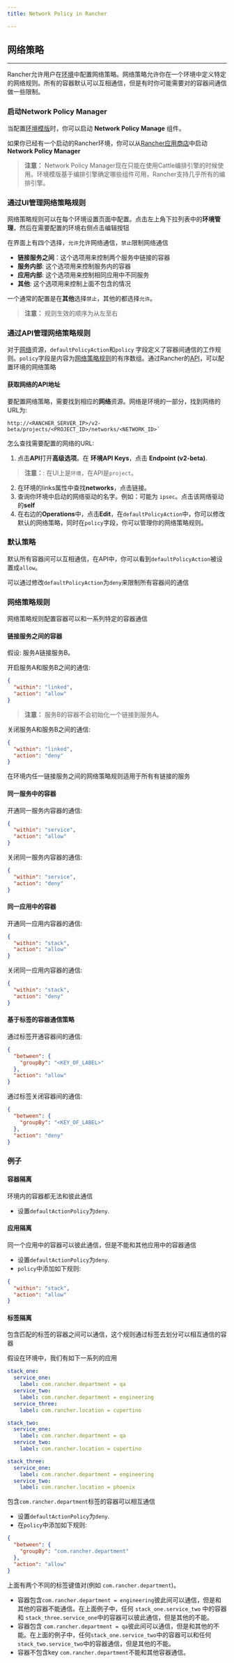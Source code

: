 ```yaml
---
title: Network Policy in Rancher

---
```


## 网络策略
---

Rancher允许用户在[环境]({{site.baseurl}}/rancher/{{page.version}}/{{page.lang}}/environments/)中配置网络策略。网络策略允许你在一个环境中定义特定的网络规则。所有的容器默认可以互相通信，但是有时你可能需要对的容器间通信做一些限制。

### 启动Network Policy Manager

当配置[环境模版]({{site.baseurl}}/rancher/{{page.version}}/{{page.lang}}/environments/#什么是环境模版)时，你可以启动 **Network Policy Manage** 组件。

如果你已经有一个启动的Rancher环境，你可以从[Rancher应用商店]({{site.baseurl}}/rancher/{{page.version}}/{{page.lang}}/catalog/)中启动 **Network Policy Manager**

> **注意：** Network Policy Manager现在只能在使用Cattle编排引擎的时候使用。环境模版基于编排引擎确定哪些组件可用，Rancher支持几乎所有的编排引擎。

### 通过UI管理网络策略规则
网络策略规则可以在每个环境设置页面中配置。点击左上角下拉列表中的**环境管理**，然后在需要配置的环境右侧点击编辑按钮

在界面上有四个选择，`允许`允许网络通信，`禁止`限制网络通信

* **链接服务之间**：这个选项用来控制两个服务中链接的容器
* **服务内部**: 这个选项用来控制服务内的容器
* **应用内部**: 这个选项用来控制相同应用中不同服务
* **其他**: 这个选项用来控制上面不包含的情况

一个通常的配置是在**其他**选择`禁止`，其他的都选择`允许`。

> **注意：** 规则生效的顺序为从左至右


### 通过API管理网络策略规则

对于[网络]({{site.baseurl}}/rancher/{{page.version}}/{{page.lang}}/api/v2-beta/resources/network/)资源，`defaultPolicyAction`和`policy` 字段定义了容器间通信的工作规则。`policy`字段是内容为[网络策略规则]({{site.baseurl}}/rancher/{{page.version}}/{{page.lang}}/api/v2-beta/resources/networkPolicyRule/)的有序数组。通过Rancher的[API]({{site.baseurl}}/rancher/{{page.version}}/{{page.lang}}/api/v2-beta/)，可以配置环境的网络策略

#### 获取网络的API地址

要配置网络策略，需要找到相应的**网络**资源。网络是环境的一部分，找到网络的URL为:

```
http://<RANCHER_SERVER_IP>/v2-beta/projects/<PROJECT_ID>/networks/<NETWORK_ID>`
```

怎么查找需要配置的网络的URL:

1. 点击**API**打开**高级选项**。在 **环境API Keys**，点击 **Endpoint (v2-beta)**.
  > **注意：**: 在UI上是`环境`，在API是`project`。
2. 在环境的links属性中查找**networks**，点击链接。
3. 查询你环境中启动的网络驱动的名字。例如：可能为 `ipsec`。点击该网络驱动的**self**
4. 在右边的**Operations**中，点击**Edit**，在`defaultPolicyAction`中，你可以修改默认的网络策略，同时在`policy`字段，你可以管理你的网络策略规则。


### 默认策略

默认所有容器间可以互相通信，在API中，你可以看到`defaultPolicyAction`被设置成`allow`。

可以通过修改`defaultPolicyAction`为`deny`来限制所有容器间的通信

### 网络策略规则

网络策略规则配置容器可以和一系列特定的容器通信

#### 链接服务之间的容器

假设: 服务A链接服务B。

开启服务A和服务B之间的通信:

```json
{
  "within": "linked",
  "action": "allow"
}
```
> **注意：** 服务B的容器不会初始化一个链接到服务A。

关闭服务A和服务B之间的通信:

```json
{
  "within": "linked",
  "action": "deny"
}
```

在环境内任一链接服务之间的网络策略规则适用于所有有链接的服务


#### 同一服务中的容器

开通同一服务内容器的通信:

```json
{
  "within": "service",
  "action": "allow"
}
```

关闭同一服务内容器的通信:

```json
{
  "within": "service",
  "action": "deny"
}
```

#### 同一应用中的容器

开通同一应用内容器的通信:

```json
{
  "within": "stack",
  "action": "allow"
}
```

关闭同一应用内容器的通信:

```json
{
  "within": "stack",
  "action": "deny"
}
```

#### 基于标签的容器通信策略

通过标签开通容器间的通信:

```json
{
  "between": {
    "groupBy": "<KEY_OF_LABEL>"
  },
  "action": "allow"
}
```

通过标签关闭容器间的通信:

```json
{
  "between": {
    "groupBy": "<KEY_OF_LABEL>"
  },
  "action": "deny"
}
```

### 例子

#### 容器隔离

环境内的容器都无法和彼此通信

* 设置`defaultActionPolicy`为`deny`.

#### 应用隔离

同一个应用中的容器可以彼此通信，但是不能和其他应用中的容器通信

* 设置`defaultActionPolicy`为`deny`.
* `policy`中添加如下规则:

```json
{
  "within": "stack",
  "action": "allow"
}
```

#### 标签隔离

包含匹配的标签的容器之间可以通信，这个规则通过标签去划分可以相互通信的容器

假设在环境中，我们有如下一系列的应用

```yaml
stack_one:
  service_one:
    label: com.rancher.department = qa
  service_two:
    label: com.rancher.department = engineering
  service_three:
    label: com.rancher.location = cupertino

stack_two:
  service_one:
    label: com.rancher.department = qa
  service_two:
    label: com.rancher.location = cupertino

stack_three:
  service_one:
    label: com.rancher.department = engineering
  service_two:
    label: com.rancher.location = phoenix
```

包含`com.rancher.department`标签的容器可以相互通信

* 设置`defaultActionPolicy`为`deny`.
* 在`policy`中添加如下规则:

```json
{
  "between": {
    "groupBy": "com.rancher.department"
  },
  "action": "allow"
}
```

上面有两个不同的标签键值对(例如 `com.rancher.department`)。

* 容器包含`com.rancher.department = engineering`彼此间可以通信，但是和其他的容器不能通信。在上面例子中，任何 `stack_one.service_two` 中的容器和 `stack_three.service_one`中的容器可以彼此通信，但是其他的不能。
* 容器包含 `com.rancher.department = qa`彼此间可以通信，但是和其他的不能。在上面的例子中，任何`stack_one.service_two`中的容器可以和任何`stack_two.service_two`中的容器通信，但是其他的不能。
* 容器不包含key `com.rancher.department`不能和其他容器通信。
